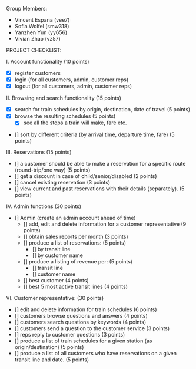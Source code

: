 Group Members: 
- Vincent Espana (vee7)
- Sofia Wolfel (smw318)
- Yanzhen Yun (yy656)
- Vivian Zhao (vz57)


PROJECT CHECKLIST:

I. Account functionality (10 points)
  - [X] register customers
  - [X] login (for all customers, admin, customer reps)
  - [X] logout (for all customers, admin, customer reps)
 
II. Browsing and search functionality (15 points)
  - [X] search for train schedules by origin, destination, date of travel (5 points)
  - [X] browse the resulting schedules (5 points)
      - [X] see all the stops a train will make, fare etc.
  - [] sort by different criteria (by arrival time, departure time, fare) (5 points)
 
III. Reservations (15 points)
  - [] a customer should be able to make a reservation for a specific route (round-trip/one way) (5 points)
  - [] get a discount in case of child/senior/disabled (2 points)
  - [] cancel existing reservation (3 points)
  - [] view current and past reservations with their details (separately). (5 points)
 
IV. Admin functions (30 points)
  - [] Admin (create an admin account ahead of time)  
      - [] add, edit and delete information for a customer representative (9 points)
      - [] obtain sales reports per month (3 points)
      - [] produce a list of reservations: (5 points)
          - [] by transit line
          - [] by customer name
      - [] produce a listing of revenue per: (5 points)
          - [] transit line
          - [] customer name
      - [] best customer (4 points)
      - [] best 5 most active transit lines (4 points)
 
VI. Customer representative: (30 points)
  - [] edit and delete information for train schedules (6 points)
  - [] customers browse questions and answers (4 points)
  - [] customers search questions by keywords (4 points)
  - [] customers send a question to the customer service (3 points)
  - [] reps reply to customer questions (3 points)
  - [] produce a list of train schedules for a given station (as origin/destination) (5 points)
  - [] produce a list of all customers who have reservations on a given transit line and date. (5 points)
